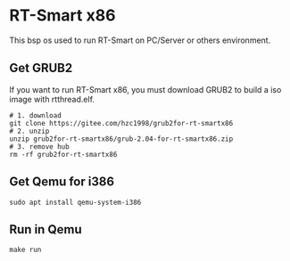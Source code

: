 # RT-Smart x86
This bsp os used to run RT-Smart on PC/Server or others environment.

## Get GRUB2
If you want to run RT-Smart x86, you must download GRUB2 to build a iso image with rtthread.elf.

```shell
# 1. download
git clone https://gitee.com/hzc1998/grub2for-rt-smartx86
# 2. unzip
unzip grub2for-rt-smartx86/grub-2.04-for-rt-smartx86.zip
# 3. remove hub
rm -rf grub2for-rt-smartx86
```

## Get Qemu for i386
```shell
sudo apt install qemu-system-i386
```

## Run in Qemu
```shell
make run
```